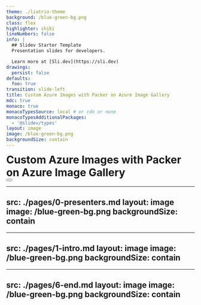 ```yaml
---
theme: ./liatrio-theme
background: /blue-green-bg.png
class: flex
highlighter: shiki
lineNumbers: false
info: |
  ## Slidev Starter Template
  Presentation slides for developers.

  Learn more at [Sli.dev](https://sli.dev)
drawings:
  persist: false
defaults:
  foo: true
transition: slide-left
title: Custom Azure Images with Packer on Azure Image Gallery
mdc: true
monaco: true
monacoTypesSource: local # or cdn or none
monacoTypesAdditionalPackages:
  - '@slidev/types'
layout: image
image: /blue-green-bg.png
backgroundSize: contain
---
```


<div class="text-center" style="display: flex; align-items: center;">
  <span v-mark="{ at: 1, color: '#89df00'}">
    <h1 style="margin: auto;">Custom Azure Images with Packer on Azure Image Gallery</h1>
  </span>
</div>

<div class="abs-br m-6 flex gap-2">
  <button @click="$slidev.nav.openInEditor()" title="Open in Editor" class="text-xl slidev-icon-btn opacity-50 !border-none !hover:text-white">
    <carbon:edit />
  </button>
  <a href="https://github.com/meher-liatrio/Azure-demo" target="_blank" alt="GitHub" title="Open in GitHub"
    class="text-xl slidev-icon-btn opacity-50 !border-none !hover:text-white">
    <carbon-logo-github />
  </a>
</div>

<!--
The last comment block of each slide will be treated as slide notes. It will be visible and editable in Presenter Mode along with the slide. [Read more in the docs](https://sli.dev/guide/syntax.html#notes)
-->

---
src: ./pages/0-presenters.md
layout: image
image: /blue-green-bg.png
backgroundSize: contain
---

---
src: ./pages/1-intro.md
layout: image
image: /blue-green-bg.png
backgroundSize: contain
---

---
src: ./pages/6-end.md
layout: image
image: /blue-green-bg.png
backgroundSize: contain
---
